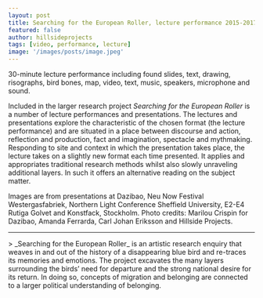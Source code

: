 ```yaml
---
layout: post
title: Searching for the European Roller, lecture performance 2015-2017
featured: false
author: hillsideprojects
tags: [video, performance, lecture]
image: '/images/posts/image.jpeg'
---
```


30-minute lecture performance including found slides, text, drawing, risographs, bird bones, map, video, text, music, speakers, microphone and sound.


Included in the larger research project _Searching for the European Roller_ is a number of lecture performances and presentations. The lectures and presentations explore the characteristic of the chosen format (the lecture performance) and are situated in a place between discourse and action, reflection and production, fact and imagination, spectacle and mythmaking. Responding to site and context in which the presentation takes place, the lecture takes on a slightly new format each time presented. It applies and appropriates traditional research methods whilst also slowly unraveling additional layers. In such it offers an alternative reading on the subject matter.

Images are from presentations at Dazibao, Neu Now Festival Westergasfabriek, Northern Light Conference Sheffield University, E2-E4 Rutiga Golvet and Konstfack, Stockholm.
Photo credits: Marilou Crispin for Dazibao, Amanda Ferrarda, Carl Johan Eriksson and Hillside Projects.

<hr>
> _Searching for the European Roller_ is an artistic research enquiry that weaves in and out of the history of a disappearing blue bird and re-traces its memories and emotions. The project excavates the many layers surrounding the birds’ need for departure and the strong national desire for its return. In doing so, concepts of migration and belonging are connected to a larger political understanding of belonging.
